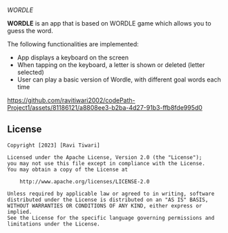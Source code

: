 *WORDLE*

**WORDLE** is an app that is based on WORDLE game which allows you to guess the word. 

The following functionalities are implemented:

- App displays a keyboard on the screen
- When tapping on the keyboard, a letter is shown or deleted (letter selected)
- User can play a basic version of Wordle, with different goal words each time



https://github.com/ravitiwari2002/codePath-Project1/assets/81186121/a8808ee3-b2ba-4d27-91b3-ffb8fde995d0



## License

    Copyright [2023] [Ravi Tiwari]

    Licensed under the Apache License, Version 2.0 (the "License");
    you may not use this file except in compliance with the License.
    You may obtain a copy of the License at

        http://www.apache.org/licenses/LICENSE-2.0

    Unless required by applicable law or agreed to in writing, software
    distributed under the License is distributed on an "AS IS" BASIS,
    WITHOUT WARRANTIES OR CONDITIONS OF ANY KIND, either express or implied.
    See the License for the specific language governing permissions and
    limitations under the License.
